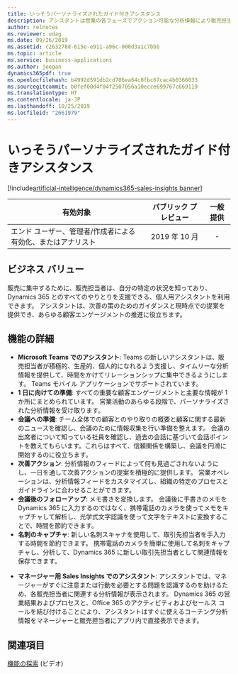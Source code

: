 ```yaml
---
title: いっそうパーソナライズされたガイド付きアシスタンス
description: アシスタントは営業の各フェーズでアクション可能な分析情報により販売担当者を支援します。 今後、アシスタントは特定のニーズに基づいて、異なるロールの販売担当者をガイドします。 2019 年リリース ウェーブ 2 では、アシスタントを Microsoft Teams アプリケーションと Sales Insights アプリケーションで使用できるようにすることに焦点を当てています。
author: relnotes
ms.reviewer: udag
ms.date: 09/26/2019
ms.assetid: c263278d-615e-e911-a96c-000d3a1c7bbb
ms.topic: article
ms.service: business-applications
ms.author: joegan
dynamics365pdf: true
ms.openlocfilehash: b4992d591db2cd706ea64c8fbc67cac4b0366033
ms.sourcegitcommit: b0fef00d4f04f2507056a10ecce699767c669119
ms.translationtype: HT
ms.contentlocale: ja-JP
ms.lasthandoff: 10/25/2019
ms.locfileid: "2661979"
---
```

# <a name="more-personalized-and-guided-assistance"></a>いっそうパーソナライズされたガイド付きアシスタンス
[!include[artificial-intelligence/dynamics365-sales-insights banner](../includes/artificial-intelligence/dynamics365-sales-insights.md)]

| 有効対象    |  パブリック プレビュー | 一般提供 | 
| ---------- | :----------: |:----------: |
|エンド ユーザー、管理者/作成者による有効化、またはアナリスト|2019 年 10 月| -|


## <a name="business-value"></a>ビジネス バリュー
<!-- bv start -->
販売に集中するために、販売担当者は、自分の特定の状況を知っており、Dynamics 365 とのすべてのやりとりを支援できる、個人用アシスタントを利用できます。 アシスタントは、次善の策のためのガイダンスと現時点での提案を提供でき、あらゆる顧客エンゲージメントの推進に役立ちます。
<!-- bv end -->



## <a name="feature-details"></a>機能の詳細
<!--feature detail start -->
- **Microsoft Teams でのアシスタント**: Teams の新しいアシスタントは、販売担当者が積極的、生産的、個人的になれるよう支援し、タイムリーな分析情報を提供して、時間をかけてリレーションシップに集中できるようにします。 Teams モバイル アプリケーションでサポートされています。  
- **1 日に向けての準備**: すべての重要な顧客エンゲージメントと主要な情報が 1 か所にまとめられています。 営業活動のあらゆる段階で、パーソナライズされた分析情報を受け取ります。 
 - **会議への準備**: チーム全体での顧客とのやり取りの概要と顧客に関する最新のニュースを確認し、会議のために情報収集を行い準備を整えます。 会議の出席者について知っている社員を確認し、過去の会話に基づいて会話ポイントを教えてもらいます。これらはすべて、信頼関係を構築し、会議を円滑に開始するのに役立ちます。 
 - **次善アクション**: 分析情報のフィードによって何も見過ごされないようにし、一日を通して次善アクションの提案を積極的に提供します。 営業オペレーションは、分析情報フィードをカスタマイズし、組織の特定のプロセスとガイドラインに合わせることができます。 
 - **会議後のフォローアップ**: メモ書きを変換します。 会議後に手書きのメモを Dynamics 365 に入力するのではなく、携帯電話のカメラを使ってメモをキャプチャして解析し、光学式文字認識を使って文字をテキストに変換することで、時間を節約できます。 
 - **名刺のキャプチャ**: 新しい名刺スキャナを使用して、取引先担当者を手入力する時間を節約できます。 携帯電話のカメラを簡単に使用して名刺をキャプチャし、分析して、Dynamics 365 に新しい取引先担当者として関連情報を保存できます。 


<!--
![put alt text here](media/more-personalized-assistant-sellers-2.png "") -->
<!-- Picture 2 -->  
<!--![put alt text here](media/more-personalized-assistant-sellers-3.png "") -->
<!-- Picture 12 -->

- **マネージャー用 Sales Insights でのアシスタント**: アシスタントでは、マネージャーがすぐに注意または行動を必要とする問題を認識するのを助けるため、各販売担当者に関連する分析情報が表示されます。 Dynamics 365 の営業結果およびプロセスと、Office 365 のアクティビティおよびセールス コールを結び付けることにより、アシスタントはすぐに使えるコーチング分析情報をマネージャーと販売担当者にアプリ内で直接表示できます。
<!--feature detail end -->










## <a name="see-also"></a>関連項目
[機能の探索](https://aka.ms/ROGSI19RW2ROV1) (ビデオ)
